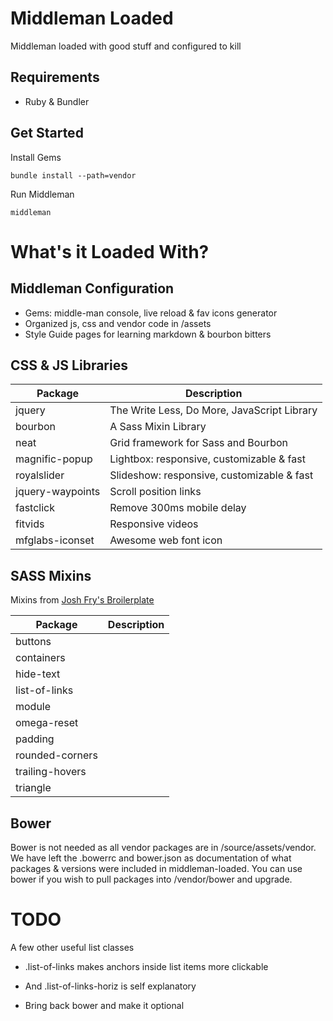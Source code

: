 # Middleman Loaded

Middleman loaded with good stuff and configured to kill

## Requirements

* Ruby & Bundler

## Get Started

Install Gems

```
bundle install --path=vendor
```

Run Middleman

```
middleman
```

# What's it Loaded With?

## Middleman Configuration

* Gems: middle-man console, live reload & fav icons generator
* Organized js, css and vendor code in /assets
* Style Guide pages for learning markdown & bourbon bitters

## CSS & JS Libraries

| Package           | Description                                  |
| ----------------- | -------------------------------------------- |
| jquery            | The Write Less, Do More, JavaScript Library  |
| bourbon           | A Sass Mixin Library                         |
| neat              | Grid framework for Sass and Bourbon          |
| magnific-popup    | Lightbox: responsive, customizable & fast    |
| royalslider       | Slideshow: responsive, customizable & fast   |
| jquery-waypoints  | Scroll position links                        |
| fastclick         | Remove 300ms mobile delay                    |
| fitvids           | Responsive videos                            |
| mfglabs-iconset   | Awesome web font icon                        |


## SASS Mixins

Mixins from [Josh Fry's Broilerplate](https://github.com/joshfry/assemble-bp)

| Package           | Description                                  |
| ----------------- | -------------------------------------------- |
| buttons           |   |
| containers        |   |
| hide-text         |   |
| list-of-links     |   |
| module            |   |
| omega-reset       |   |
| padding           |   |
| rounded-corners   |   |
| trailing-hovers   |   |
| triangle          |   |


## Bower

Bower is not needed as all vendor packages are in /source/assets/vendor.  We have left the .bowerrc and bower.json as documentation of what packages & versions were included in middleman-loaded. You can use bower if you wish to pull packages into /vendor/bower and upgrade.

# TODO

A few other useful list classes

* .list-of-links makes anchors inside list items more clickable
* And .list-of-links-horiz is self explanatory

* Bring back bower and make it optional
